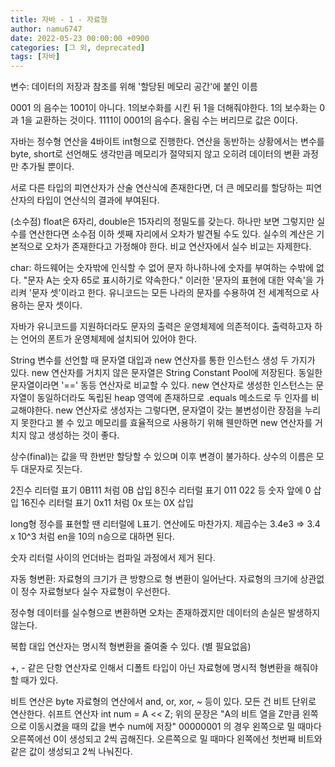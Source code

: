 ```yaml
---
title: 자바 - 1 - 자료형
author: namu6747
date: 2022-05-23 00:00:00 +0900
categories: [그 외, deprecated]
tags: [자바]
---
```


변수: 데이터의 저장과 참조를 위해 '할당된 메모리 공간'에 붙인 이름

0001 의 음수는 1001이 아니다.
1의보수화를 시킨 뒤 1을 더해줘야한다.
1의 보수화는 0과 1을 교환하는 것이다.
1111이 0001의 음수다. 올림 수는 버리므로 값은 0이다.

자바는 정수형 연산을 4바이트 int형으로 진행한다.
연산을 동반하는 상황에서는 변수를 byte, short로 선언해도 생각만큼 메모리가 절약되지 않고
오히려 데이터의 변환 과정만 추가될 뿐이다.

서로 다른 타입의 피연산자가 산술 연산식에 존재한다면, 더 큰 메모리를 할당하는 피연산자의
타입이 연산식의 결과에 부여된다.

(소수점) float은 6자리, double은 15자리의 정밀도를 갖는다.
하나만 보면 그렇지만 실수를 연산한다면 소수점 이하 셋째 자리에서 오차가 발견될 수도 있다.
실수의 계산은 기본적으로 오차가 존재한다고 가정해야 한다.
비교 연산자에서 실수 비교는 자제한다.

char: 하드웨어는 숫자밖에 인식할 수 없어 문자 하나하나에 숫자를 부여하는 수밖에 없다.
"문자 A는 숫자 65로 표시하기로 약속한다."
이러한 '문자의 표현에 대한 약속'을 가리켜 '문자 셋'이라고 한다.
유니코드는 모든 나라의 문자를 수용하여 전 세계적으로 사용하는 문자 셋이다.

자바가 유니코드를 지원하더라도 문자의 출력은 운영체제에 의존적이다.
출력하고자 하는 언어의 폰트가 운영체제에 설치되어 있어야 한다.

String 변수를 선언할 때 문자열 대입과 new 연산자를 통한 인스턴스 생성 두 가지가 있다.
new 연산자를 거치지 않은 문자열은 String Constant Pool에 저장된다.
동일한 문자열이라면 '==' 동등 연산자로 비교할 수 있다.
new 연산자로 생성한 인스턴스는 문자열이 동일하더라도 독립된 heap 영역에 존재하므로
.equals 메소드로 두 인자를 비교해야한다.
new 연산자로 생성자는 그렇다면, 문자열이 갖는 불변성이란 장점을 누리지 못한다고 볼 수 있고
메모리를 효율적으로 사용하기 위해 웬만하면 new 연산자를 거치지 않고 생성하는 것이 좋다.

상수(final)는 값을 딱 한번만 할당할 수 있으며 이후 변경이 불가하다.
상수의 이름은 모두 대문자로 짓는다.

2진수 리터럴 표기 0B111 처럼 0B 삽입
8진수 리터럴 표기 011 022 등 숫자 앞에 0 삽입
16진수 리터럴 표기 0x11 처럼 0x 또는 0X 삽입

long형 정수를 표현할 땐 리터럴에 L표기. 연산에도 마찬가지.
제곱수는 3.4e3 => 3.4 x 10^3 처럼
en을 10의 n승으로 대하면 된다.

숫자 리터럴 사이의 언더바는 컴파일 과정에서 제거 된다.

자동 형변환: 자료형의 크기가 큰 방향으로 형 변환이 일어난다. 
 자료형의 크기에 상관없이 정수 자료형보다 실수 자료형이 우선한다.

정수형 데이터를 실수형으로 변환하면 오차는 존재하겠지만 데이터의 손실은 발생하지 않는다.

복합 대입 연산자는 명시적 형변환을 줄여줄 수 있다. (별 필요없음)

+, - 같은 단항 연산자로 인해서 디폴트 타입이 아닌 자료형에 명시적 형변환을 해줘야할 때가 있다.

비트 연산은 byte 자료형의 연산에서 and, or, xor, ~ 등이 있다.
모든 건 비트 단위로 연산한다.
쉬프트 연산자
int num = A << Z;
위의 문장은 "A의 비트 열을 Z만큼 왼쪽으로 이동시켰을 때의 값을 변수 num에 저장"
00000001 의 경우 왼쪽으로 밀 때마다 오른쪽에선 0이 생성되고 2씩 곱해진다.
오른쪽으로 밀 때마다 왼쪽에선 첫번째 비트와 같은 값이 생성되고 2씩 나눠진다.